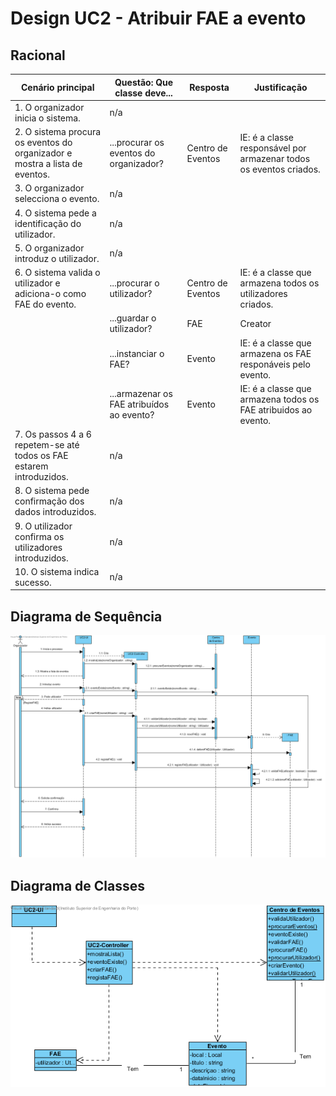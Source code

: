 # Design UC2 - Atribuir FAE a evento

## Racional ##

| Cenário principal                                                          | Questão: Que classe deve...               | Resposta          | Justificação                                                      |
|----------------------------------------------------------------------------|-------------------------------------------|-------------------|-------------------------------------------------------------------|
| 1. O organizador inicia o sistema.                                         | n/a                                       |                   |                                                                   |
| 2. O sistema procura os eventos do organizador e mostra a lista de eventos.| ...procurar os eventos do organizador?    | Centro de Eventos | IE: é a classe responsável por armazenar todos os eventos criados.|
| 3. O organizador selecciona o evento.                                      | n/a                                       |                   |                                                                   |
| 4. O sistema pede a identificação do utilizador.                           | n/a                                       |                   |                                                                   |
| 5. O organizador introduz o utilizador.                                    | n/a                                       |                   |                                                                   |
| 6. O sistema valida o utilizador e adiciona-o como FAE do evento.          | ...procurar o utilizador?                 | Centro de Eventos | IE: é a classe que armazena todos os utilizadores criados.        |
|                                                                            | ...guardar o utilizador?                  |        FAE        | Creator                                                           |
|                                                                            | ...instanciar o FAE?                      |       Evento      | IE: é a classe que armazena os FAE responáveis pelo evento.       |
|                                                                            | ...armazenar os FAE atribuídos ao evento? |       Evento      | IE: é a classe que armazena todos os FAE atribuidos ao evento.    |
| 7. Os passos 4 a 6 repetem-se até todos os FAE estarem introduzidos.       | n/a                                       |                   |                                                                   |
| 8. O sistema pede confirmação dos dados introduzidos.                      | n/a                                       |                   |                                                                   |
| 9. O utilizador confirma os utilizadores introduzidos.                     | n/a                                       |                   |                                                                   |
| 10. O sistema indica sucesso.                                              | n/a                                       |                   |                                                                   | |


##	Diagrama de Sequência ##
![UC2-Atribuir_FAE-SD.png](../Imagens/Design/UC2-Atribuir_FAE-SD.png)


##	Diagrama de Classes ##
![UC2-Atribuir_FAE-ClassDiagram.png](../Imagens/Design/UC2-Atribuir_FAE-ClassDiagram.png)
